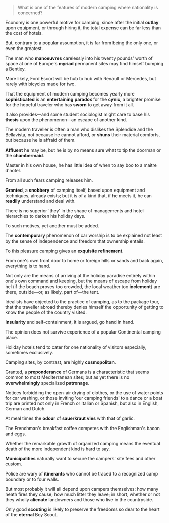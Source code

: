 > What is one of the features of modern camping where nationality is concerned?

 

Economy is one powerful motive for camping, since after the initial **outlay** upon equipment, or through hiring it, the total expense can be far less than the cost of hotels. 

But, contrary to a popular assumption, it is far from being the only one, or even the greatest. 

The man who **manoeuvres** carelessly into his twenty pounds' worth of space at one of Europe's **myriad** permanent sites may find himself bumping a Bentley. 

More likely, Ford Escort will be hub to hub with Renault or Mercedes, but rarely with bicycles made for two.

 

That the equipment of modern camping becomes yearly more **sophisticated** is an **entertaining** **paradox** for the **cynic**, a brighter promise for the hopeful traveler who has **sworn** to get away from it all. 

It also provides—and some student sociologist might care to base his **thesis** upon the phenomenon—an escape of another kind. 

The modern traveller is often a man who dislikes the Splendide and the Bellavista, not because he cannot afford, or **shuns** their material comforts, but because he is affraid of them. 

**Affluent** he may be, but he is by no means sure what to tip the doorman or the **chambermaid**. 

Master in his own house, he has little idea of when to say boo to a maitre d'hotel.



 

From all such fears camping releases him. 

**Granted**, a **snobbery** of camping itself, based upon equipment and techniques, already exists; but it is of a kind that, if he meets it, he can **readily** understand and deal with. 

There is no superior 'they' in the shape of managements and hotel hierarchies to darken his holiday days.



 

To such motives, yet another must be added.

The **contemporary** phenomenon of car worship is to be explained not least by the sense of independence and freedom that ownership entails. 

To this pleasure camping gives an **exquisite** **refinement**.



 

From one's own front door to home or foreign hills or sands and back again, everything is to hand. 

Not only are the means of arriving at the holiday paradise entirely within one's own command and keeping, but the means of escape from holiday hel (if the beach proves too crowded, the local weather too **inclement**) are there, outside—or, as likely, part of—the tent.



 

Idealists have objected to the practice of camping, as to the package tour, that the traveller abroad thereby denies himself the opportunity of getting to know the people of the country visited. 

**Insularity** and self-containment, it is argued, go hand in hand. 

The opinion does not survive experience of a popular Continental camping place. 

Holiday hotels tend to cater for one nationality of visitors especially, sometimes exclusively.

Camping sites, by contrast, are highly **cosmopolitan**. 

Granted, a **preponderance** of Germans is a characteristic that seems common to most Mediterranean sites; but as yet there is no **overwhelmingly** specialized **patronage**. 

Notices forbidding the open-air drying of clothes, or the use of water points for car washing, or those inviting 'our camping friends' to a dance or a boat trip are printed not only in French or Italian or Spanish, but also in English, German and Dutch. 

At meal times the **odour** of **sauerkraut** **vies** with that of garlic. 

The Frenchman's breakfast coffee competes with the Englishman's bacon and eggs.



 

Whether the remarkable growth of organized camping means the eventual death of the more independent kind is hard to say. 

**Municipalities** naturally want to secure the campers' site fees and other custom. 

Police are wary of **itinerants** who cannot be traced to a recognized camp boundary or to four walls. 

But most probably it will all depend upon campers themselves: how many heath fires they cause; how much litter they leave; in short, whether or not they wholly **alienate** landowners and those who live in the countryside.

Only good **scouting** is likely to preserve the freedoms so dear to the heart of the **eternal** Boy Scout.

